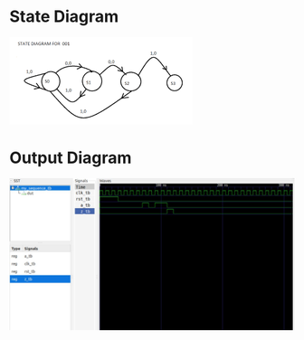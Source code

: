 <h1>State Diagram </h1>

<img src="./statedia.png" alt="sequence decoder state diagram">

<h1>Output Diagram </h1>

<img src="./sequence_ss.jpg" alt="gtkwave output for sequence decoder">

